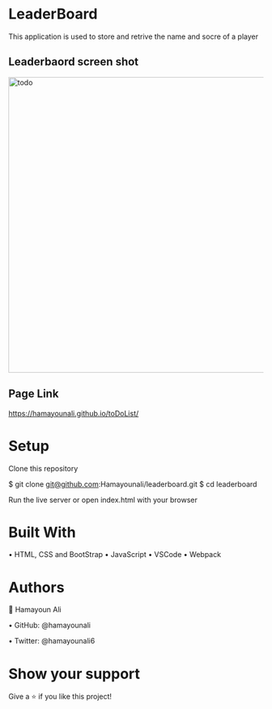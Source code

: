 # LeaderBoard
This application is used to store and retrive the name and socre of a player 

## Leaderbaord screen shot
<img width="585" alt="todo" src="https://user-images.githubusercontent.com/22744775/178933348-dd954390-00e2-4e26-845c-aee2b778328d.PNG">

## Page Link 
https://hamayounali.github.io/toDoList/

# Setup
Clone this repository

$ git clone git@github.com:Hamayounali/leaderboard.git
$ cd leaderboard

Run the live server or open index.html with your browser

# Built With

• HTML, CSS and BootStrap
• JavaScript
• VSCode
• Webpack


# Authors
👤 Hamayoun Ali

• GitHub: @hamayounali

• Twitter: @hamayounali6


# Show your support
Give a ⭐️ if you like this project!
